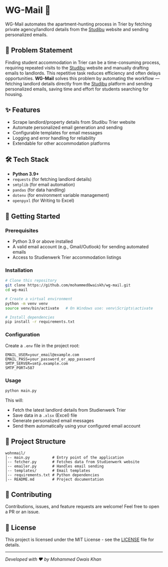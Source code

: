 # WG-Mail 🏡

WG-Mail automates the apartment-hunting process in Trier by fetching private agency/landlord details from the [Studibu](https://www.studibu.de/cms?_sprache=de&_template_variant=&_bereich=artikel&_aktion=detail&idartikel=230937) website and sending personalized emails.

## 📝 Problem Statement
Finding student accommodation in Trier can be a time-consuming process, requiring repeated visits to the [Studibu](https://www.studibu.de/cms?_sprache=de&_template_variant=&_bereich=artikel&_aktion=detail&idartikel=230937) website and manually drafting emails to landlords. This repetitive task reduces efficiency and often delays opportunities. <b>WG-Mail</b> solves this problem by automating the workflow — fetching landlord details directly from the [Studibu](https://www.studibu.de/cms?_sprache=de&_template_variant=&_bereich=artikel&_aktion=detail&idartikel=230937) platform and sending personalized emails, saving time and effort for students searching for housing.

## ✨ Features
- Scrape landlord/property details from Studibu Trier website
- Automate personalized email generation and sending
- Configurable templates for email messages
- Logging and error handling for reliability
- Extendable for other accommodation platforms

## 🛠 Tech Stack
- **Python 3.9+**
- `requests` (for fetching landlord details)
- `smtplib` (for email automation)
- `pandas` (for data handling)
- `dotenv` (for environment variable management)
- `openpyxl` (for Writing to Excel)

## 🚀 Getting Started

### Prerequisites
- Python 3.9 or above installed
- A valid email account (e.g., Gmail/Outlook) for sending automated emails
- Access to Studienwerk Trier accommodation listings

### Installation
```bash
# Clone this repository
git clone https://github.com/mohammedOwaiskh/wg-mail.git
cd wg-mail

# Create a virtual environment
python -m venv venv
source venv/bin/activate   # On Windows use: venv\Scripts\activate

# Install dependencies
pip install -r requirements.txt
```

### Configuration

Create a `.env` file in the project root:
```
EMAIL_USER=your_email@example.com
EMAIL_PASS=your_password_or_app_password
SMTP_SERVER=smtp.example.com
SMTP_PORT=587
```

### Usage
```bash
python main.py
```

This will:
- Fetch the latest landlord details from Studienwerk Trier
- Save data in a `.xlsx` (Excel) file
- Generate personalized email messages
- Send them automatically using your configured email account

## 📂 Project Structure
```
wohnmail/
│-- main.py          # Entry point of the application
│-- fetcher.py       # Fetches data from Studienwerk website
│-- emailer.py       # Handles email sending
│-- templates/       # Email templates
│-- requirements.txt # Python dependencies
│-- README.md        # Project documentation
```

## 🤝 Contributing
Contributions, issues, and feature requests are welcome! Feel free to open a PR or an issue.

## 📜 License
This project is licensed under the MIT License - see the [LICENSE](/LICENSE) file for details.

---
_Developed with ❤️ by Mohammed Owais Khan_

